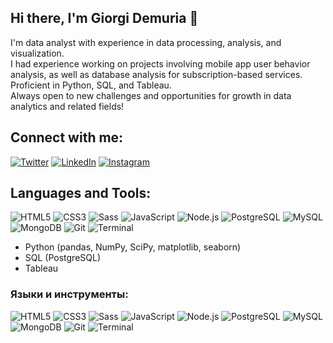 ## Hi there, I'm Giorgi Demuria 👋

I'm data analyst with experience in data processing, analysis, and visualization.\
I had experience working on projects involving mobile app user behavior analysis, as well as database analysis for subscription-based services.\
Proficient in Python, SQL, and Tableau.\
Always open to new challenges and opportunities for growth in data analytics and related fields!

## Connect with me:
[![Twitter][1]][2] [![LinkedIn][3]][4] [![Instagram][5]][6]

## Languages and Tools:
![HTML5][7] ![CSS3][8] ![Sass][9] ![JavaScript][10] ![Node.js][11] ![PostgreSQL][12] ![MySQL][13] ![MongoDB][14] ![Git][15] ![Terminal][16]
* Python (pandas, NumPy, SciPy, matplotlib, seaborn)
* SQL (PostgreSQL)
* Tableau
<!--
**DemuriaGT/DemuriaGT** is a ✨ _special_ ✨ repository because its `README.md` (this file) appears on your GitHub profile.

Here are some ideas to get you started:

- 🔭 I’m currently working on ...
- 🌱 I’m currently learning ...
- 👯 I’m looking to collaborate on ...
- 🤔 I’m looking for help with ...
- 💬 Ask me about ...
- 📫 How to reach me: ...
- 😄 Pronouns: ...
- ⚡ Fun fact: ...
-->

### Языки и инструменты:
![HTML5][7] ![CSS3][8] ![Sass][9] ![JavaScript][10] ![Node.js][11] ![PostgreSQL][12] ![MySQL][13] ![MongoDB][14] ![Git][15] ![Terminal][16]

<!-- Ссылки на иконки -->
[1]: https://img.shields.io/badge/Twitter-blue?style=for-the-badge&logo=twitter&logoColor=white
[2]: https://twitter.com/opa_oz
[3]: https://img.shields.io/badge/LinkedIn-blue?style=for-the-badge&logo=linkedin&logoColor=white
[4]: https://linkedin.com/in/opa_oz
[5]: https://img.shields.io/badge/Instagram-red?style=for-the-badge&logo=instagram&logoColor=white
[6]: https://instagram.com/opa_oz
[7]: https://img.shields.io/badge/HTML5-e34f26?style=for-the-badge&logo=html5&logoColor=white
[8]: https://img.shields.io/badge/CSS3-1572b6?style=for-the-badge&logo=css3&logoColor=white
[9]: https://img.shields.io/badge/Sass-cc6699?style=for-the-badge&logo=sass&logoColor=white
[10]: https://img.shields.io/badge/JavaScript-f7df1e?style=for-the-badge&logo=javascript&logoColor=black
[11]: https://img.shields.io/badge/Node.js-43853d?style=for-the-badge&logo=node.js&logoColor=white
[12]: https://img.shields.io/badge/PostgreSQL-336791?style=for-the-badge&logo=postgresql&logoColor=white
[13]: https://img.shields.io/badge/MySQL-4479a1?style=for-the-badge&logo=mysql&logoColor=white
[14]: https://img.shields.io/badge/MongoDB-47a248?style=for-the-badge&logo=mongodb&logoColor=white
[15]: https://img.shields.io/badge/Git-f05032?style=for-the-badge&logo=git&logoColor=white
[16]: https://img.shields.io/badge/Terminal-black?style=for-the-badge&logo=windows%20terminal&logoColor=white
